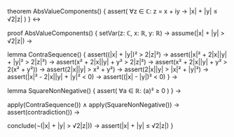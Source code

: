 theorem AbsValueComponents() {
  assert(
    ∀z ∈ ℂ: z = x + iy →
    |x| + |y| ≤ √2|z|
  )
} ↔

proof AbsValueComponents() {
  setVar(z: ℂ, x: ℝ, y: ℝ) →
  assume(|x| + |y| > √2|z|) →
  
  lemma ContraSequence() {
    assert((|x| + |y|)² > 2|z|²) →
    assert(|x|² + 2|x||y| + |y|² > 2|z|²) →
    assert(x² + 2|x||y| + y² > 2|z|²) →
    assert(x² + 2|x||y| + y² > 2(x² + y²)) →
    assert(2|x||y| > x² + y²) →
    assert(2|x||y| > |x|² + |y|²) →
    assert(|x|² - 2|x||y| + |y|² < 0) →
    assert((|x| - |y|)² < 0)
  } →
  
  lemma SquareNonNegative() {
    assert(
      ∀a ∈ ℝ: (a)² ≥ 0
    )
  } →
  
  apply(ContraSequence()) ∧
  apply(SquareNonNegative()) →
  assert(contradiction()) →
  
  conclude(¬(|x| + |y| > √2|z|)) →
  assert(|x| + |y| ≤ √2|z|)
}